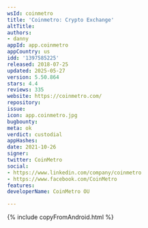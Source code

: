 ```yaml
---
wsId: coinmetro
title: 'Coinmetro: Crypto Exchange'
altTitle: 
authors:
- danny
appId: app.coinmetro
appCountry: us
idd: '1397585225'
released: 2018-07-25
updated: 2025-05-27
version: 5.50.864
stars: 4.4
reviews: 335
website: https://coinmetro.com/
repository: 
issue: 
icon: app.coinmetro.jpg
bugbounty: 
meta: ok
verdict: custodial
appHashes: 
date: 2021-10-26
signer: 
twitter: CoinMetro
social:
- https://www.linkedin.com/company/coinmetro
- https://www.facebook.com/CoinMetro
features: 
developerName: CoinMetro OU

---
```


{% include copyFromAndroid.html %}
